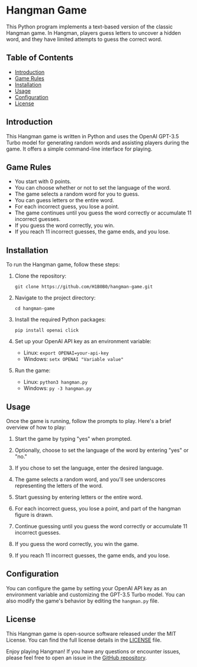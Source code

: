 # Hangman Game

This Python program implements a text-based version of the classic Hangman game. In Hangman, players guess letters to uncover a hidden word, and they have limited attempts to guess the correct word.

## Table of Contents

- [Introduction](#introduction)
- [Game Rules](#game-rules)
- [Installation](#installation)
- [Usage](#usage)
- [Configuration](#configuration)
- [License](#license)

## Introduction

This Hangman game is written in Python and uses the OpenAI GPT-3.5 Turbo model for generating random words and assisting players during the game. It offers a simple command-line interface for playing.

## Game Rules

- You start with 0 points.
- You can choose whether or not to set the language of the word.
- The game selects a random word for you to guess.
- You can guess letters or the entire word.
- For each incorrect guess, you lose a point.
- The game continues until you guess the word correctly or accumulate 11 incorrect guesses.
- If you guess the word correctly, you win.
- If you reach 11 incorrect guesses, the game ends, and you lose.

## Installation

To run the Hangman game, follow these steps:

1. Clone the repository:

    ````git clone https://github.com/H1B0B0/hangman-game.git````

2. Navigate to the project directory:

    ````cd hangman-game````

3. Install the required Python packages:

    ````pip install openai click````

4. Set up your OpenAI API key as an environment variable:
    - Linux: ````export OPENAI=your-api-key````
    - Windows: ````setx OPENAI "Variable value"````

5. Run the game:
    - Linux: ````python3 hangman.py````
    - Windows: ````py -3 hangman.py````

## Usage

Once the game is running, follow the prompts to play. Here's a brief overview of how to play:

1. Start the game by typing "yes" when prompted.

2. Optionally, choose to set the language of the word by entering "yes" or "no."

3. If you chose to set the language, enter the desired language.

4. The game selects a random word, and you'll see underscores representing the letters of the word.

5. Start guessing by entering letters or the entire word.

6. For each incorrect guess, you lose a point, and part of the hangman figure is drawn.

7. Continue guessing until you guess the word correctly or accumulate 11 incorrect guesses.

8. If you guess the word correctly, you win the game.

9. If you reach 11 incorrect guesses, the game ends, and you lose.

## Configuration

You can configure the game by setting your OpenAI API key as an environment variable and customizing the GPT-3.5 Turbo model. You can also modify the game's behavior by editing the `hangman.py` file.

## License

This Hangman game is open-source software released under the MIT License. You can find the full license details in the [LICENSE](LICENSE.txt) file.

Enjoy playing Hangman! If you have any questions or encounter issues, please feel free to open an issue in the [GitHub repository](https://github.com/H1B0B0/hangman-game).
